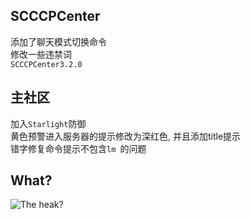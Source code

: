## SCCCPCenter
添加了聊天模式切换命令  
修改一些违禁词  
`SCCCPCenter3.2.0`  
## 主社区
加入`Starlight`防御  
黄色预警进入服务器的提示修改为深红色, 并且添加title提示  
错字修复命令提示不包含`lm `的问题  

## What?
![The heak?](https://s1.ax1x.com/2022/08/23/v6W4r4.png)